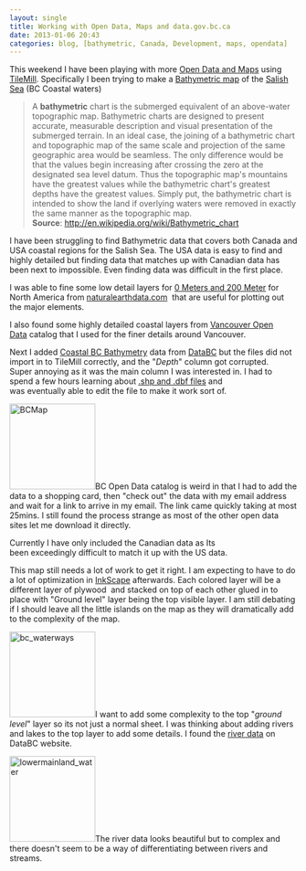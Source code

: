 ```yaml
---
layout: single
title: Working with Open Data, Maps and data.gov.bc.ca
date: 2013-01-06 20:43
categories: blog, [bathymetric, Canada, Development, maps, opendata]
---
```

This weekend I have been playing with more <a href="/lasers-and-vancouver-opendata/">Open Data and Maps</a> using <a href="http://mapbox.com/tilemill/">TileMill</a>. Specifically I been trying to make a <a href="http://en.wikipedia.org/wiki/Bathymetric_chart">Bathymetric map</a> of the <a href="http://en.wikipedia.org/wiki/Salish_Sea">Salish Sea</a> (BC Coastal waters)
<blockquote>A <strong>bathymetric</strong> chart is the submerged equivalent of an above-water topographic map. Bathymetric charts are designed to present accurate, measurable description and visual presentation of the submerged terrain. In an ideal case, the joining of a bathymetric chart and topographic map of the same scale and projection of the same geographic area would be seamless. The only difference would be that the values begin increasing after crossing the zero at the designated sea level datum. Thus the topographic map's mountains have the greatest values while the bathymetric chart's greatest depths have the greatest values. Simply put, the bathymetric chart is intended to show the land if overlying waters were removed in exactly the same manner as the topographic map.
<strong>Source</strong>: <a href="http://en.wikipedia.org/wiki/Bathymetric_chart">http://en.wikipedia.org/wiki/Bathymetric_chart</a></blockquote>
I have been struggling to find Bathymetric data that covers both Canada and USA coastal regions for the Salish Sea. The USA data is easy to find and highly detailed but finding data that matches up with Canadian data has been next to impossible. Even finding data was difficult in the first place.

I was able to fine some low detail layers for <a href="http://www.naturalearthdata.com/downloads/10m-physical-vectors/">0 Meters and 200 Meter</a> for North America from <a href="http://naturalearthdata.com">naturalearthdata.com</a>  that are useful for plotting out the major elements.

I also found some highly detailed coastal layers from <a href="http://data.vancouver.ca/datacatalogue/index.htm">Vancouver Open Data</a> catalog that I used for the finer details around Vancouver.

Next I added <a href="http://www.data.gov.bc.ca/dbc/search/detail.page?ms=url%3Aapps.gov.bc.ca&amp;recorduid=173523&amp;title=Coastal%20BC%20Bathymetry">Coastal BC Bathymetry</a> data from <a href="http://www.data.gov.bc.ca/dbc/index.page?">DataBC</a> but the files did not import in to TileMill correctly, and the "<em>Depth</em>" column got corrupted. Super annoying as it was the main column I was interested in. I had to spend a few hours learning about <a href="http://en.wikipedia.org/wiki/Shapefile">.shp and .dbf files</a> and was eventually able to edit the file to make it work sort of.

<a href="/public/uploads/2013/01/BCMap-1024x719.png"><img class="size-thumbnail wp-image-3138 alignleft" alt="BCMap" src="/public/uploads/2013/01/BCMap-150x150.png" width="150" height="150" /></a>BC Open Data catalog is weird in that I had to add the data to a shopping card, then "check out" the data with my email address and wait for a link to arrive in my email. The link came quickly taking at most 25mins. I still found the process strange as most of the other open data sites let me download it directly.

Currently I have only included the Canadian data as Its been exceedingly difficult to match it up with the US data.

This map still needs a lot of work to get it right. I am expecting to have to do a lot of optimization in <a href="http://inkscape.org/">InkScape</a> afterwards. Each colored layer will be a different layer of plywood  and stacked on top of each other glued in to place with "Ground level" layer being the top visible layer. I am still debating if I should leave all the little islands on the map as they will dramatically add to the complexity of the map.

<a href="/public/uploads/2013/01/bc_waterways-1024x842.png"><img class="size-thumbnail wp-image-3136 alignright" alt="bc_waterways" src="/public/uploads/2013/01/bc_waterways-150x150.png" width="150" height="150" /></a>I want to add some complexity to the top "<em>ground level</em>" layer so its not just a normal sheet. I was thinking about adding rivers and lakes to the top layer to add some details. I found the <a href="http://www.data.gov.bc.ca/dbc/search/detail.page?ms=url%3Aapps.gov.bc.ca&amp;recorduid=173918&amp;title=WSA%20-%20WATER%20POLYGON%20FEATURES%20(1:50K)">river data</a> on DataBC website.

<a href="/public/uploads/2013/01/lowermainland_water-1024x769.png"><img class="size-thumbnail wp-image-3137 alignleft" alt="lowermainland_water" src="/public/uploads/2013/01/lowermainland_water-150x150.png" width="150" height="150" /></a>The river data looks beautiful but to complex and there doesn't seem to be a way of differentiating between rivers and streams.

&nbsp;

&nbsp;
